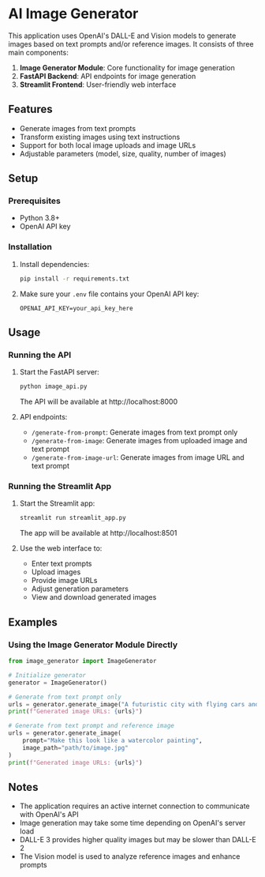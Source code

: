 # AI Image Generator

This application uses OpenAI's DALL-E and Vision models to generate images based on text prompts and/or reference images. It consists of three main components:

1. **Image Generator Module**: Core functionality for image generation
2. **FastAPI Backend**: API endpoints for image generation
3. **Streamlit Frontend**: User-friendly web interface

## Features

- Generate images from text prompts
- Transform existing images using text instructions
- Support for both local image uploads and image URLs
- Adjustable parameters (model, size, quality, number of images)

## Setup

### Prerequisites

- Python 3.8+
- OpenAI API key

### Installation

1. Install dependencies:
   ```bash
   pip install -r requirements.txt
   ```

2. Make sure your `.env` file contains your OpenAI API key:
   ```
   OPENAI_API_KEY=your_api_key_here
   ```

## Usage

### Running the API

1. Start the FastAPI server:
   ```bash
   python image_api.py
   ```
   The API will be available at http://localhost:8000

2. API endpoints:
   - `/generate-from-prompt`: Generate images from text prompt only
   - `/generate-from-image`: Generate images from uploaded image and text prompt
   - `/generate-from-image-url`: Generate images from image URL and text prompt

### Running the Streamlit App

1. Start the Streamlit app:
   ```bash
   streamlit run streamlit_app.py
   ```
   The app will be available at http://localhost:8501

2. Use the web interface to:
   - Enter text prompts
   - Upload images
   - Provide image URLs
   - Adjust generation parameters
   - View and download generated images

## Examples

### Using the Image Generator Module Directly

```python
from image_generator import ImageGenerator

# Initialize generator
generator = ImageGenerator()

# Generate from text prompt only
urls = generator.generate_image("A futuristic city with flying cars and neon lights")
print(f"Generated image URLs: {urls}")

# Generate from text prompt and reference image
urls = generator.generate_image(
    prompt="Make this look like a watercolor painting", 
    image_path="path/to/image.jpg"
)
print(f"Generated image URLs: {urls}")
```

## Notes

- The application requires an active internet connection to communicate with OpenAI's API
- Image generation may take some time depending on OpenAI's server load
- DALL-E 3 provides higher quality images but may be slower than DALL-E 2
- The Vision model is used to analyze reference images and enhance prompts
